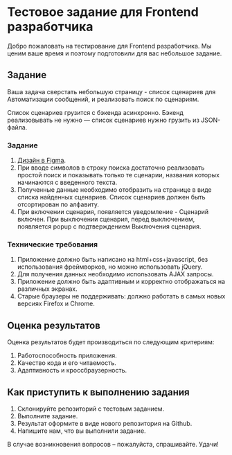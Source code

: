 # Тестовое задание для Frontend разработчика

Добро пожаловать на тестирование для Frontend разработчика. Мы ценим ваше время и поэтому подготовили для вас небольшое задание.

## Задание

Ваша задача сверстать небольшую страницу - список сценариев для Автоматизации сообщений, и реализовать поиск по сценариям. 

Список сценариев грузится с бэкенда асинхронно. Бэкенд реализовывать не нужно — список сценариев нужно грузить из JSON-файла.

### Задание

1. [Дизайн в Figma](https://www.figma.com/design/vW7ykyVKUPZ0ZrIi2d7rl6/Test-for-frontend-developer?node-id=0%3A1&t=yUxXUThz7veDTK6w-1).
2. При вводе символов в строку поиска достаточно реализовать простой поиск и показывать только те сценарии, названия которых начинаются с введенного текста.
3. Полученные данные необходимо отобразить на странице в виде списка найденных сценариев. Список сценариев должен быть отсортирован по алфавиту.
4. При включении сценария, появляется уведомление - Сценарий включен. При выключении сценария, перед выключением, появляется popup с подтверждением Выключения сценария.

### Технические требования

1. Приложение должно быть написано на html+css+javascript, без использования фреймворков, но можно использовать jQuery.
2. Для получения данных необходимо использовать AJAX запросы.
3. Приложение должно быть адаптивным и корректно отображаться на различных экранах.
4. Старые браузеры не поддерживать: должно работать в самых новых версиях Firefox и Chrome.

## Оценка результатов

Оценка результатов будет производиться по следующим критериям:

1. Работоспособность приложения.
2. Качество кода и его читаемость.
3. Адаптивность и кроссбраузерность.

## Как приступить к выполнению задания

1. Склонируйте репозиторий с тестовым заданием.
2. Выполните задание.
3. Результат оформите в виде нового репозитория на Github.
4. Напишите нам, что вы выполнили задание.

В случае возникновения вопросов – пожалуйста, спрашивайте. Удачи!
